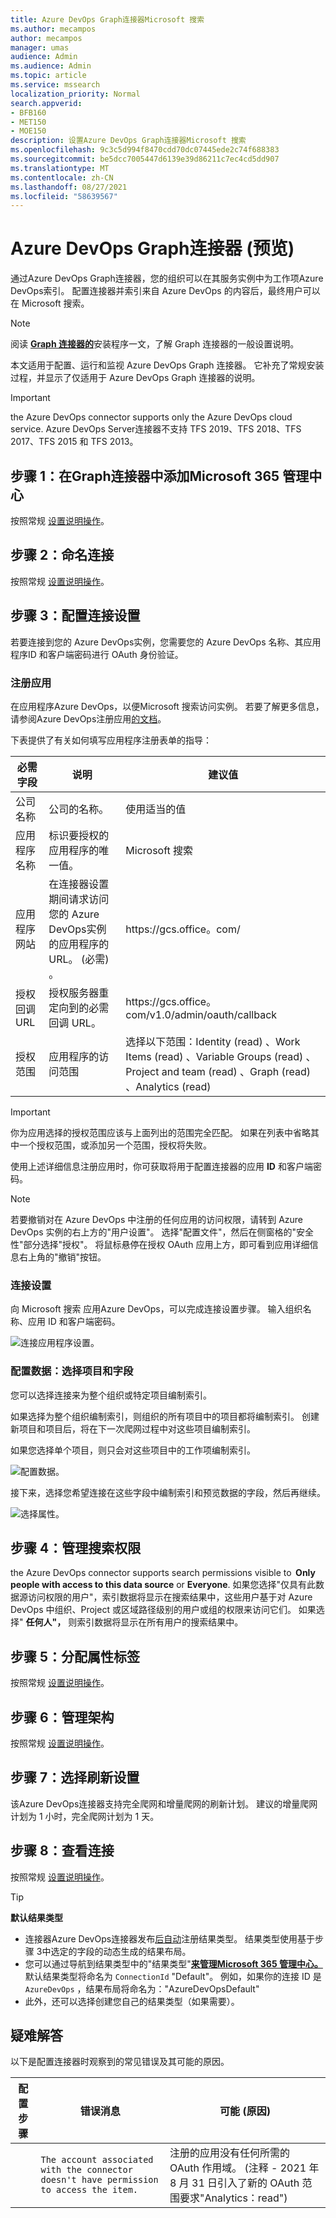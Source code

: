 ```yaml
---
title: Azure DevOps Graph连接器Microsoft 搜索
ms.author: mecampos
author: mecampos
manager: umas
audience: Admin
ms.audience: Admin
ms.topic: article
ms.service: mssearch
localization_priority: Normal
search.appverid:
- BFB160
- MET150
- MOE150
description: 设置Azure DevOps Graph连接器Microsoft 搜索
ms.openlocfilehash: 9c3c5d994f8470cdd70dc07445ede2c74f688383
ms.sourcegitcommit: be5dcc7005447d6139e39d86211c7ec4cd5dd907
ms.translationtype: MT
ms.contentlocale: zh-CN
ms.lasthandoff: 08/27/2021
ms.locfileid: "58639567"
---
```

<!---Previous ms.author: shgrover --->

# <a name="azure-devops-graph-connector-preview"></a>Azure DevOps Graph连接器 (预览) 

通过Azure DevOps Graph连接器，您的组织可以在其服务实例中为工作项Azure DevOps索引。 配置连接器并索引来自 Azure DevOps 的内容后，最终用户可以在 Microsoft 搜索。

> [!NOTE]
> 阅读 [**Graph 连接器的**](configure-connector.md)安装程序一文，了解 Graph 连接器的一般设置说明。

本文适用于配置、运行和监视 Azure DevOps Graph 连接器。 它补充了常规安装过程，并显示了仅适用于 Azure DevOps Graph 连接器的说明。

>[!IMPORTANT]
>the Azure DevOps connector supports only the Azure DevOps cloud service. Azure DevOps Server连接器不支持 TFS 2019、TFS 2018、TFS 2017、TFS 2015 和 TFS 2013。

<!---## Before you get started-->

<!---Insert "Before you get started" recommendations for this data source-->

## <a name="step-1-add-a-graph-connector-in-the-microsoft-365-admin-center"></a>步骤 1：在Graph连接器中添加Microsoft 365 管理中心

按照常规 [设置说明操作](./configure-connector.md)。
<!---If the above phrase does not apply, delete it and insert specific details for your data source that are different from general setup 
instructions.-->

## <a name="step-2-name-the-connection"></a>步骤 2：命名连接

按照常规 [设置说明操作](./configure-connector.md)。
<!---If the above phrase does not apply, delete it and insert specific details for your data source that are different from general setup 
instructions.-->

## <a name="step-3-configure-the-connection-settings"></a>步骤 3：配置连接设置

若要连接到您的 Azure DevOps实例，您需要您的 Azure DevOps 名称、其应用程序[](/azure/devops/organizations/accounts/create-organization)ID 和客户端密码进行 OAuth 身份验证。

### <a name="register-an-app"></a>注册应用

在应用程序Azure DevOps，以便Microsoft 搜索访问实例。 若要了解更多信息，请参阅Azure DevOps注册应用[的文档](/azure/devops/integrate/get-started/authentication/oauth?preserve-view=true&view=azure-devops#register-your-app)。

下表提供了有关如何填写应用程序注册表单的指导：

必需字段 | 说明 | 建议值
--- | --- | ---
| 公司名称         | 公司的名称。 | 使用适当的值   |
| 应用程序名称     | 标识要授权的应用程序的唯一值。    | Microsoft 搜索     |
| 应用程序网站  | 在连接器设置期间请求访问您的 Azure DevOps实例的应用程序的 URL。  (必需) 。  | https://<span>gcs.office。</span>com/
| 授权回调 URL        | 授权服务器重定向到的必需回调 URL。 | https://<span>gcs.office。</span>com/v1.0/admin/oauth/callback|
| 授权范围 | 应用程序的访问范围 | 选择以下范围：Identity (read) 、Work Items (read) 、Variable Groups (read) 、Project and team (read) 、Graph (read) 、Analytics (read) |

>[!IMPORTANT]
>你为应用选择的授权范围应该与上面列出的范围完全匹配。 如果在列表中省略其中一个授权范围，或添加另一个范围，授权将失败。

使用上述详细信息注册应用时，你可获取将用于配置连接器的应用 **ID** 和客户端密码。

>[!NOTE]
>若要撤销对在 Azure DevOps 中注册的任何应用的访问权限，请转到 Azure DevOps 实例的右上方的"用户设置"。 选择"配置文件"，然后在侧窗格的"安全性"部分选择"授权"。 将鼠标悬停在授权 OAuth 应用上方，即可看到应用详细信息右上角的"撤销"按钮。

### <a name="connection-settings"></a>连接设置

向 Microsoft 搜索 应用Azure DevOps，可以完成连接设置步骤。 输入组织名称、应用 ID 和客户端密码。

![连接应用程序设置。](media/ADO_Connection_settings_2.png)

### <a name="configure-data-select-projects-and-fields"></a>配置数据：选择项目和字段

您可以选择连接来为整个组织或特定项目编制索引。

如果选择为整个组织编制索引，则组织的所有项目中的项目都将编制索引。 创建新项目和项目后，将在下一次爬网过程中对这些项目编制索引。

如果您选择单个项目，则只会对这些项目中的工作项编制索引。

![配置数据。](media/ADO_Configure_data.png)

接下来，选择您希望连接在这些字段中编制索引和预览数据的字段，然后再继续。

![选择属性。](media/ADO_choose_properties.png)

## <a name="step-4-manage-search-permissions"></a>步骤 4：管理搜索权限

the Azure DevOps connector supports search permissions visible to  **Only people with access to this data source** or **Everyone**. 如果您选择"仅具有此数据源访问权限的用户"，索引数据将显示在搜索结果中，这些用户基于对 Azure DevOps 中组织、Project 或区域路径级别的用户或组的权限来访问它们。 如果选择" **任何人"，** 则索引数据将显示在所有用户的搜索结果中。

## <a name="step-5-assign-property-labels"></a>步骤 5：分配属性标签

按照常规 [设置说明操作](./configure-connector.md)。

## <a name="step-6-manage-schema"></a>步骤 6：管理架构

按照常规 [设置说明操作](./configure-connector.md)。

## <a name="step-7-choose-refresh-settings"></a>步骤 7：选择刷新设置

该Azure DevOps连接器支持完全爬网和增量爬网的刷新计划。
建议的增量爬网计划为 1 小时，完全爬网计划为 1 天。

## <a name="step-8-review-connection"></a>步骤 8：查看连接

按照常规 [设置说明操作](./configure-connector.md)。

>[!TIP]
>**默认结果类型**
>* 连接器Azure DevOps连接器发布[后自动](./customize-search-page.md#step-2-create-result-types)注册结果类型。 结果类型使用基于步骤 3[](./customize-results-layout.md)中选定的字段的动态生成的结果布局。 
>* 您可以通过导航到结果类型中的"结果类型"[**来管理Microsoft 365 管理中心。**](https://admin.microsoft.com/Adminportal/Home#/MicrosoftSearch/resulttypes) [](https://admin.microsoft.com) 默认结果类型将命名为 `ConnectionId` "Default"。 例如，如果你的连接 ID 是 `AzureDevOps` ，结果布局将命名为："AzureDevOpsDefault"
>* 此外，还可以选择创建您自己的结果类型（如果需要）。

<!---If the above phrase does not apply, delete it and insert specific details for your data source that are different from general setup 
instructions.-->

## <a name="troubleshooting"></a>疑难解答
以下是配置连接器时观察到的常见错误及其可能的原因。

| 配置步骤 | 错误消息 | 可能 (原因)  |
| ------------ | ------------ | ------------ |
|  | `The account associated with the connector doesn't have permission to access the item.` | 注册的应用没有任何所需的 OAuth 作用域。  (注释 - 2021 年 8 月 31 日引入了新的 OAuth 范围要求"Analytics：read")   |

<!---## Limitations-->
<!---Insert limitations for this data source-->